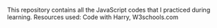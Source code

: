 This repository contains all the JavaScript codes that I practiced during learning.
Resources used: Code with Harry, W3schools.com
